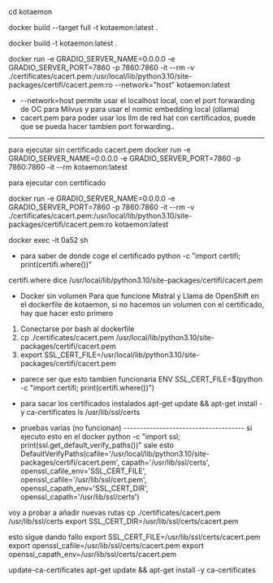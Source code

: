 

cd kotaemon

docker build --target full -t kotaemon:latest .


docker build -t kotaemon:latest .



docker run -e GRADIO_SERVER_NAME=0.0.0.0 -e GRADIO_SERVER_PORT=7860 -p 7860:7860 -it --rm -v ./certificates/cacert.pem:/usr/local/lib/python3.10/site-packages/certifi/cacert.pem:ro --network="host" kotaemon:latest



- --network=host permite usar el localhost local, con el port forwarding de OC para Milvus y para usar el nomic embedding local (ollama)
- cacert.pem para poder usar los llm de red hat con certificados, puede que se pueda hacer tambien port forwarding..
  
----

para ejecutar sin certificado cacert.pem
docker run -e GRADIO_SERVER_NAME=0.0.0.0 -e GRADIO_SERVER_PORT=7860 -p 7860:7860 -it --rm kotaemon:latest

para ejecutar con certificado

docker run -e GRADIO_SERVER_NAME=0.0.0.0 -e GRADIO_SERVER_PORT=7860 -p 7860:7860 -it --rm -v ./certificates/cacert.pem:/usr/local/lib/python3.10/site-packages/certifi/cacert.pem:ro kotaemon:latest

docker exec -it 0a52 sh


- para saber de donde coge el certificado
python -c "import certifi; print(certifi.where())"

certifi.where dice /usr/local/lib/python3.10/site-packages/certifi/cacert.pem


- Docker sin volumen
Para que funcione Mistral y Llama de OpenShift en el dockerfile de kotaemon,
si no hacemos un volumen con el certificado,
hay que hacer esto primero

1.	Conectarse por bash al dockerfile
2.	cp ./certificates/cacert.pem /usr/local/lib/python3.10/site-packages/certifi/cacert.pem
3.	export SSL_CERT_FILE=/usr/local/lib/python3.10/site-packages/certifi/cacert.pem

- parece ser que esto tambien funcionaria 
ENV SSL_CERT_FILE=$(python -c "import certifi; print(certifi.where())")

- para sacar los certificados instalados
apt-get update && apt-get install -y ca-certificates
ls /usr/lib/ssl/certs


- pruebas varias (no funcionan) -------------------------------------
si ejecuto esto en el docker
python -c "import ssl; print(ssl.get_default_verify_paths())"
sale esto
DefaultVerifyPaths(cafile='/usr/local/lib/python3.10/site-packages/certifi/cacert.pem', capath='/usr/lib/ssl/certs', openssl_cafile_env='SSL_CERT_FILE', openssl_cafile='/usr/lib/ssl/cert.pem', openssl_capath_env='SSL_CERT_DIR', openssl_capath='/usr/lib/ssl/certs')


voy a probar a añadir nuevas rutas
cp ./certificates/cacert.pem /usr/lib/ssl/certs
export SSL_CERT_DIR=/usr/lib/ssl/certs/cacert.pem

esto sigue dando fallo
export SSL_CERT_FILE=/usr/lib/ssl/certs/cacert.pem
export openssl_cafile=/usr/lib/ssl/certs/cacert.pem
export openssl_capath_env=/usr/lib/ssl/certs/cacert.pem

update-ca-certificates
apt-get update && apt-get install -y ca-certificates
